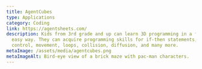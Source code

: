 ```yaml
---
title: AgentCubes
type: Applications
category: Coding
link: https://agentsheets.com/
description: Kids from 3rd grade and up can learn 3D programming in a fun and
  easy way. They can acquire programming skills for if-then statements, cursor
  control, movement, loops, collision, diffusion, and many more.
metaImage: /assets/media/agentcubes.png
metaImageAlt: Bird-eye view of a brick maze with pac-man characters.
---
```

